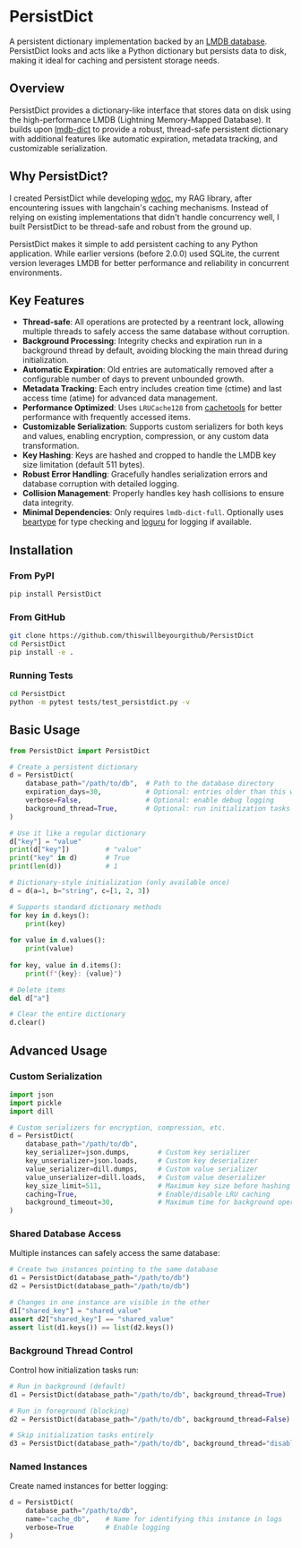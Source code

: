 # PersistDict

A persistent dictionary implementation backed by an [LMDB database](https://en.wikipedia.org/wiki/Lightning_Memory-Mapped_Database). PersistDict looks and acts like a Python dictionary but persists data to disk, making it ideal for caching and persistent storage needs.

## Overview

PersistDict provides a dictionary-like interface that stores data on disk using the high-performance LMDB (Lightning Memory-Mapped Database). It builds upon [lmdb-dict](https://github.com/uchicago-dsi/lmdb-dict) to provide a robust, thread-safe persistent dictionary with additional features like automatic expiration, metadata tracking, and customizable serialization.

## Why PersistDict?

I created PersistDict while developing [wdoc](https://github.com/thiswillbeyourgithub/WDoc), my RAG library, after encountering issues with langchain's caching mechanisms. Instead of relying on existing implementations that didn't handle concurrency well, I built PersistDict to be thread-safe and robust from the ground up.

PersistDict makes it simple to add persistent caching to any Python application. While earlier versions (before 2.0.0) used SQLite, the current version leverages LMDB for better performance and reliability in concurrent environments.

## Key Features

- **Thread-safe**: All operations are protected by a reentrant lock, allowing multiple threads to safely access the same database without corruption.
- **Background Processing**: Integrity checks and expiration run in a background thread by default, avoiding blocking the main thread during initialization.
- **Automatic Expiration**: Old entries are automatically removed after a configurable number of days to prevent unbounded growth.
- **Metadata Tracking**: Each entry includes creation time (ctime) and last access time (atime) for advanced data management.
- **Performance Optimized**: Uses `LRUCache128` from [cachetools](https://github.com/tkem/cachetools/) for better performance with frequently accessed items.
- **Customizable Serialization**: Supports custom serializers for both keys and values, enabling encryption, compression, or any custom data transformation.
- **Key Hashing**: Keys are hashed and cropped to handle the LMDB key size limitation (default 511 bytes).
- **Robust Error Handling**: Gracefully handles serialization errors and database corruption with detailed logging.
- **Collision Management**: Properly handles key hash collisions to ensure data integrity.
- **Minimal Dependencies**: Only requires `lmdb-dict-full`. Optionally uses [beartype](https://github.com/beartype/beartype/) for type checking and [loguru](https://loguru.readthedocs.io/) for logging if available.

## Installation

### From PyPI
```bash
pip install PersistDict
```

### From GitHub
```bash
git clone https://github.com/thiswillbeyourgithub/PersistDict
cd PersistDict
pip install -e .
```

### Running Tests
```bash
cd PersistDict
python -m pytest tests/test_persistdict.py -v
```

## Basic Usage

```python
from PersistDict import PersistDict

# Create a persistent dictionary
d = PersistDict(
    database_path="/path/to/db",  # Path to the database directory
    expiration_days=30,           # Optional: entries older than this will be removed
    verbose=False,                # Optional: enable debug logging
    background_thread=True,       # Optional: run initialization tasks in background
)

# Use it like a regular dictionary
d["key"] = "value"
print(d["key"])         # "value"
print("key" in d)       # True
print(len(d))           # 1

# Dictionary-style initialization (only available once)
d = d(a=1, b="string", c=[1, 2, 3])

# Supports standard dictionary methods
for key in d.keys():
    print(key)
    
for value in d.values():
    print(value)
    
for key, value in d.items():
    print(f"{key}: {value}")

# Delete items
del d["a"]

# Clear the entire dictionary
d.clear()
```

## Advanced Usage

### Custom Serialization

```python
import json
import pickle
import dill

# Custom serializers for encryption, compression, etc.
d = PersistDict(
    database_path="/path/to/db",
    key_serializer=json.dumps,       # Custom key serializer
    key_unserializer=json.loads,     # Custom key deserializer
    value_serializer=dill.dumps,     # Custom value serializer
    value_unserializer=dill.loads,   # Custom value deserializer
    key_size_limit=511,              # Maximum key size before hashing
    caching=True,                    # Enable/disable LRU caching
    background_timeout=30,           # Maximum time for background operations
)
```

### Shared Database Access

Multiple instances can safely access the same database:

```python
# Create two instances pointing to the same database
d1 = PersistDict(database_path="/path/to/db")
d2 = PersistDict(database_path="/path/to/db")

# Changes in one instance are visible in the other
d1["shared_key"] = "shared_value"
assert d2["shared_key"] == "shared_value"
assert list(d1.keys()) == list(d2.keys())
```

### Background Thread Control

Control how initialization tasks run:

```python
# Run in background (default)
d1 = PersistDict(database_path="/path/to/db", background_thread=True)

# Run in foreground (blocking)
d2 = PersistDict(database_path="/path/to/db", background_thread=False)

# Skip initialization tasks entirely
d3 = PersistDict(database_path="/path/to/db", background_thread="disabled")
```

### Named Instances

Create named instances for better logging:

```python
d = PersistDict(
    database_path="/path/to/db",
    name="cache_db",    # Name for identifying this instance in logs
    verbose=True        # Enable logging
)
```
